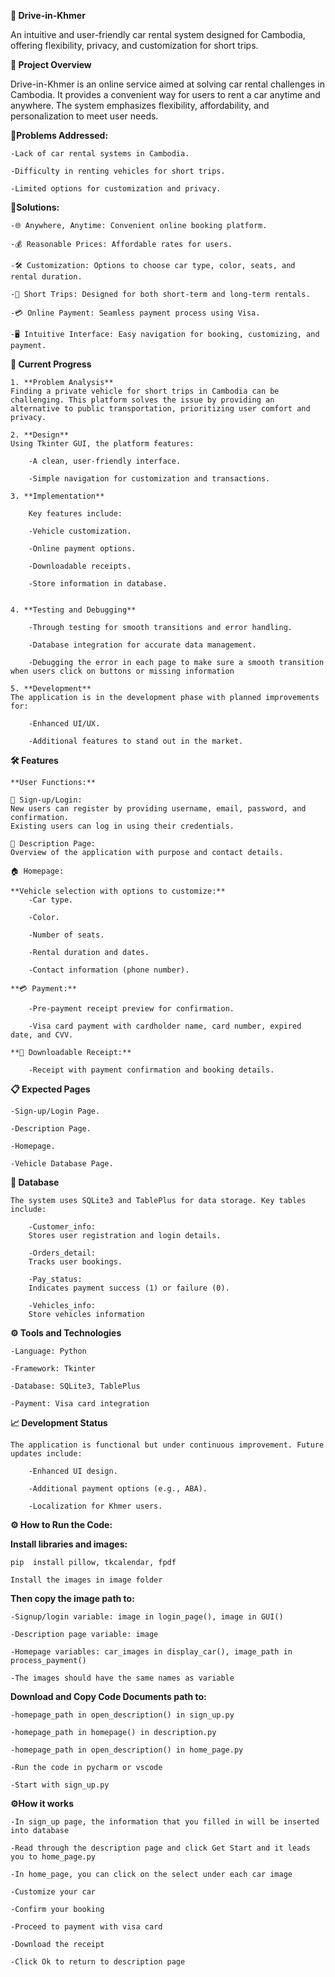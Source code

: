 **🚗 Drive-in-Khmer**

An intuitive and user-friendly car rental system designed for Cambodia, offering flexibility, privacy, and customization for short trips.

**📌 Project Overview**

Drive-in-Khmer is an online service aimed at solving car rental challenges in Cambodia. It provides a convenient way for users to rent a car anytime and anywhere. The system emphasizes flexibility, affordability, and personalization to meet user needs.

**📌Problems Addressed:**

	-Lack of car rental systems in Cambodia.

	-Difficulty in renting vehicles for short trips.

	-Limited options for customization and privacy.

**📌Solutions:**

	-🌐 Anywhere, Anytime: Convenient online booking platform.
 
	-💰 Reasonable Prices: Affordable rates for users.
 
	-🛠️ Customization: Options to choose car type, color, seats, and rental duration.
 
	-📆 Short Trips: Designed for both short-term and long-term rentals.
 
	-💳 Online Payment: Seamless payment process using Visa.
 
	-🖥️ Intuitive Interface: Easy navigation for booking, customizing, and payment.
 
**🚀 Current Progress**

	1. **Problem Analysis**
	Finding a private vehicle for short trips in Cambodia can be challenging. This platform solves the issue by providing an alternative to public transportation, prioritizing user comfort and privacy.
	
	2. **Design**
	Using Tkinter GUI, the platform features:
	
		-A clean, user-friendly interface.
	 
		-Simple navigation for customization and transactions.
	 
	3. **Implementation**
	
		Key features include:
	
		-Vehicle customization.
	 
		-Online payment options.
	 
		-Downloadable receipts.
	
		-Store information in database.
	 
	
	4. **Testing and Debugging**
	   
	 	-Through testing for smooth transitions and error handling.
	
		-Database integration for accurate data management.
	
	  	-Debugging the error in each page to make sure a smooth transition when users click on buttons or missing information
	
	5. **Development**
	The application is in the development phase with planned improvements for:
	
		-Enhanced UI/UX.
	
		-Additional features to stand out in the market.

**🛠️ Features**

	**User Functions:**
 
	🔑 Sign-up/Login:
	New users can register by providing username, email, password, and confirmation.
	Existing users can log in using their credentials.
 
	📜 Description Page:
	Overview of the application with purpose and contact details.
 
	🏠 Homepage:
 
	**Vehicle selection with options to customize:**
		-Car type.
  
		-Color.
  
		-Number of seats.
  
		-Rental duration and dates.
  
		-Contact information (phone number).
  
	**💳 Payment:**
 
 		-Pre-payment receipt preview for confirmation.
   
		-Visa card payment with cardholder name, card number, expired date, and CVV.
	
	**📄 Downloadable Receipt:**
 
		-Receipt with payment confirmation and booking details.
  
**📋 Expected Pages**

	-Sign-up/Login Page.
 
	-Description Page.
 
	-Homepage.
 
	-Vehicle Database Page.

 
**📂 Database**

	The system uses SQLite3 and TablePlus for data storage. Key tables include:

		-Customer_info:
		Stores user registration and login details.
  
		-Orders_detail:
		Tracks user bookings.
  
		-Pay_status:
		Indicates payment success (1) or failure (0).
  
		-Vehicles_info:
		Store vehicles information 
  
**⚙️ Tools and Technologies**

	-Language: Python
 
	-Framework: Tkinter
 
	-Database: SQLite3, TablePlus
 
	-Payment: Visa card integration
 
**📈 Development Status**

	The application is functional but under continuous improvement. Future updates include:

		-Enhanced UI design.
  
		-Additional payment options (e.g., ABA).
  
		-Localization for Khmer users.


**⚙️ How to Run the Code:**

**Install libraries and images:**

	pip  install pillow, tkcalendar, fpdf
 
	Install the images in image folder 
 
**Then copy the image path to:**

	-Signup/login variable: image in login_page(), image in GUI()
 
	-Description page variable: image
 
	-Homepage variables: car_images in display_car(), image_path in process_payment()
 
	-The images should have the same names as variable

**Download and Copy Code Documents path to:**

	-homepage_path in open_description() in sign_up.py
 
	-homepage_path in homepage() in description.py
 
	-homepage_path in open_description() in home_page.py
 
	-Run the code in pycharm or vscode
 
	-Start with sign_up.py
 
**⚙️How it works**

	-In sign_up page, the information that you filled in will be inserted into database
 
	-Read through the description page and click Get Start and it leads you to home_page.py
 
	-In home_page, you can click on the select under each car image
 
	-Customize your car
 
	-Confirm your booking
 
	-Proceed to payment with visa card
 
	-Download the receipt
 
	-Click Ok to return to description page 

